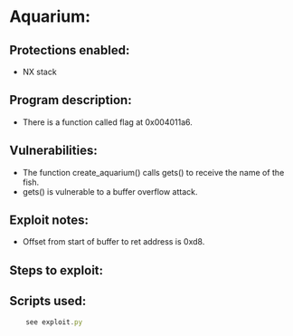 # Aquarium:

## Protections enabled:
* NX stack

## Program description:
* There is a function called flag at 0x004011a6.

## Vulnerabilities:
* The function create_aquarium() calls gets() to receive the name of the fish.
* gets() is vulnerable to a buffer overflow attack.

## Exploit notes:
* Offset from start of buffer to ret address is 0xd8.

## Steps to exploit:

## Scripts used:
```js
    see exploit.py
```
